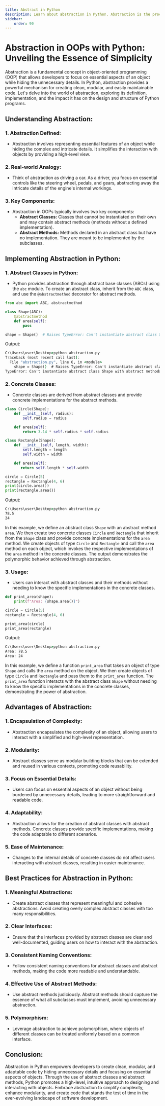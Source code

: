 ```yaml
---
title: Abstract in Python
description: Learn about abstraction in Python. Abstraction is the process of hiding the implementation details and showing only the functionality to the user. It helps in reducing the complexity of the system. In Python, abstraction can be achieved using abstract classes and interfaces.
sidebar: 
    order: 90
---
```

<!-- 
```python title="dynamic_binding.py" showLineNumbers{1} {1-3, 5-7, 9-11}
class Animal:
    def speak(self):
        print("Generic animal sound")

class Dog(Animal):
    def speak(self):
        print("Woof!")

class Cat(Animal):
    def speak(self):
        print("Meow!")

objects = [Animal(), Dog(), Cat()]
 for obj in objects:
      obj.speak()
```

Output:
```cmd title="command" showLineNumbers{1} {2-4}
C:\Users\user\Desktop>python dynamic_binding.py
Generic animal sound
Woof!
Meow!
```

In this example, we have a base class `Animal` with a method `speak`. We have two subclasses `Dog` and `Cat` that override the `speak` method inherited from the `Animal` class. The `Dog` and `Cat` classes provide specialized implementations of the `speak` method that are specific to each animal. The `Dog` class overrides the `speak` method to print "Woof!", while the `Cat` class overrides the `speak` method to print "Meow!". We then create a list of objects of type `Animal`, `Dog`, and `Cat` and iterate over the list, calling the `speak` method on each object. Since Python is dynamically-bound, the method call is resolved at runtime, and the overridden methods in the respective subclasses are invoked, printing "Woof!" and "Meow!". -->

# Abstraction in OOPs with Python: Unveiling the Essence of Simplicity

Abstraction is a fundamental concept in object-oriented programming (OOP) that allows developers to focus on essential aspects of an object while hiding the unnecessary details. In Python, abstraction provides a powerful mechanism for creating clean, modular, and easily maintainable code. Let's delve into the world of abstraction, exploring its definition, implementation, and the impact it has on the design and structure of Python programs.

## Understanding Abstraction:

### 1. **Abstraction Defined:**
   - Abstraction involves representing essential features of an object while hiding the complex and intricate details. It simplifies the interaction with objects by providing a high-level view.

### 2. **Real-world Analogy:**
   - Think of abstraction as driving a car. As a driver, you focus on essential controls like the steering wheel, pedals, and gears, abstracting away the intricate details of the engine's internal workings.

### 3. **Key Components:**
   - Abstraction in OOPs typically involves two key components:
     - **Abstract Classes:** Classes that cannot be instantiated on their own and may contain abstract methods (methods without a defined implementation).
     - **Abstract Methods:** Methods declared in an abstract class but have no implementation. They are meant to be implemented by the subclasses.

## Implementing Abstraction in Python:

### 1. **Abstract Classes in Python:**
   - Python provides abstraction through abstract base classes (ABCs) using the `abc` module. To create an abstract class, inherit from the `ABC` class, and use the `@abstractmethod` decorator for abstract methods.

```python title="abstraction.py" showLineNumbers{1} {1, 3-6}
from abc import ABC, abstractmethod

class Shape(ABC):
    @abstractmethod
    def area(self):
        pass

shape = Shape()  # Raises TypeError: Can't instantiate abstract class Shape with abstract methods area
```

Output:
```cmd title="command" showLineNumbers{1} {2-6}
C:\Users\user\Desktop>python abstraction.py
Traceback (most recent call last):
  File "abstraction.py", line 6, in <module>
    shape = Shape()  # Raises TypeError: Can't instantiate abstract class Shape with abstract methods area
TypeError: Can't instantiate abstract class Shape with abstract methods area
```

### 2. **Concrete Classes:**
   - Concrete classes are derived from abstract classes and provide concrete implementations for the abstract methods.

```python title="abstraction.py" showLineNumbers{1} {5-6,13-14}
class Circle(Shape):
    def __init__(self, radius):
        self.radius = radius

    def area(self):
        return 3.14 * self.radius * self.radius

class Rectangle(Shape):
    def __init__(self, length, width):
        self.length = length
        self.width = width

    def area(self):
       return self.length * self.width

circle = Circle(5)
rectangle = Rectangle(4, 6)
print(circle.area())
print(rectangle.area())
```

Output:
```cmd title="command" showLineNumbers{1} {2-6}
C:\Users\user\Desktop>python abstraction.py
78.5
24
```

In this example, we define an abstract class `Shape` with an abstract method `area`. We then create two concrete classes `Circle` and `Rectangle` that inherit from the `Shape` class and provide concrete implementations for the `area` method. We create objects of type `Circle` and `Rectangle` and call the `area` method on each object, which invokes the respective implementations of the `area` method in the concrete classes. The output demonstrates the polymorphic behavior achieved through abstraction.


### 3. **Usage:**
   - Users can interact with abstract classes and their methods without needing to know the specific implementations in the concrete classes.

```python title="abstraction.py" showLineNumbers{1} {1-2, 7-8}
def print_area(shape):
    print(f"Area: {shape.area()}")

circle = Circle(5)
rectangle = Rectangle(4, 6)

print_area(circle)      
print_area(rectangle)
```

Output:
```cmd title="command" showLineNumbers{1} {2-8}
C:\Users\user\Desktop>python abstraction.py
Area: 78.5
Area: 24
```

In this example, we define a function `print_area` that takes an object of type `Shape` and calls the `area` method on the object. We then create objects of type `Circle` and `Rectangle` and pass them to the `print_area` function. The `print_area` function interacts with the abstract class `Shape` without needing to know the specific implementations in the concrete classes, demonstrating the power of abstraction.

## Advantages of Abstraction:

### 1. **Encapsulation of Complexity:**
   - Abstraction encapsulates the complexity of an object, allowing users to interact with a simplified and high-level representation.

### 2. **Modularity:**
   - Abstract classes serve as modular building blocks that can be extended and reused in various contexts, promoting code reusability.

### 3. **Focus on Essential Details:**
   - Users can focus on essential aspects of an object without being burdened by unnecessary details, leading to more straightforward and readable code.

### 4. **Adaptability:**
   - Abstraction allows for the creation of abstract classes with abstract methods. Concrete classes provide specific implementations, making the code adaptable to different scenarios.

### 5. **Ease of Maintenance:**
   - Changes to the internal details of concrete classes do not affect users interacting with abstract classes, resulting in easier maintenance.

## Best Practices for Abstraction in Python:

### 1. **Meaningful Abstractions:**
   - Create abstract classes that represent meaningful and cohesive abstractions. Avoid creating overly complex abstract classes with too many responsibilities.

### 2. **Clear Interfaces:**
   - Ensure that the interfaces provided by abstract classes are clear and well-documented, guiding users on how to interact with the abstraction.

### 3. **Consistent Naming Conventions:**
   - Follow consistent naming conventions for abstract classes and abstract methods, making the code more readable and understandable.

### 4. **Effective Use of Abstract Methods:**
   - Use abstract methods judiciously. Abstract methods should capture the essence of what all subclasses must implement, avoiding unnecessary abstraction.

### 5. **Polymorphism:**
   - Leverage abstraction to achieve polymorphism, where objects of different classes can be treated uniformly based on a common interface.

## Conclusion:

Abstraction in Python empowers developers to create clean, modular, and adaptable code by hiding unnecessary details and focusing on essential aspects of objects. Through the use of abstract classes and abstract methods, Python promotes a high-level, intuitive approach to designing and interacting with objects. Embrace abstraction to simplify complexity, enhance modularity, and create code that stands the test of time in the ever-evolving landscape of software development.